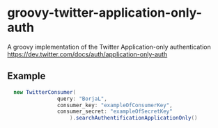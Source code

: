 groovy-twitter-application-only-auth
====================================

A groovy implementation of the Twitter Application-only authentication
https://dev.twitter.com/docs/auth/application-only-auth

Example
-----

```groovy
  new TwitterConsumer(
                query: "BorjaL", 
                consumer_key: "exampleOfConsumerKey", 
                consumer_secret: "exampleOfSecretKey"
                    ).searchAuthentificationApplicationOnly()
```
